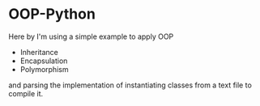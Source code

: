 # OOP-Python

Here by I'm using a simple example to apply OOP

- Inheritance
- Encapsulation
- Polymorphism

and parsing the implementation of instantiating classes from a text file to compile it.